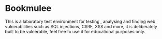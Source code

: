 # Bookmulee

This is a laboratory test environment for testing , analysing and finding web vulnerabilities such as SQL injections, CSRF, XSS and more, it is deliberately built to be vulnerable, feel free to use it for educational purposes only.